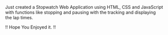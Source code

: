 Just created a Stopwatch Web Application using HTML, CSS and JavaScript with functions like stopping and pausing with the tracking and displaying the lap times.

!! Hope You Enjoyed it. !!
